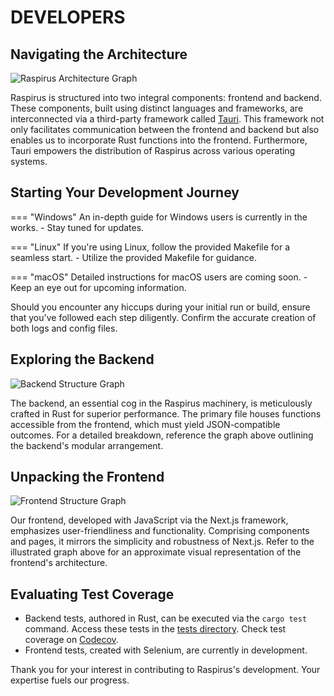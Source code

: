 # DEVELOPERS

## Navigating the Architecture

![Raspirus Architecture Graph](link_to_graph_image)

Raspirus is structured into two integral components: frontend and backend. These components, built using distinct languages and frameworks, are interconnected via a third-party framework called [Tauri](https://tauri.app/). This framework not only facilitates communication between the frontend and backend but also enables us to incorporate Rust functions into the frontend. Furthermore, Tauri empowers the distribution of Raspirus across various operating systems.

## Starting Your Development Journey

=== "Windows"
     An in-depth guide for Windows users is currently in the works.
     - Stay tuned for updates.

=== "Linux"
     If you're using Linux, follow the provided Makefile for a seamless start.
     - Utilize the provided Makefile for guidance.

=== "macOS"
     Detailed instructions for macOS users are coming soon.
     - Keep an eye out for upcoming information.

Should you encounter any hiccups during your initial run or build, ensure that you've followed each step diligently. Confirm the accurate creation of both logs and config files.

## Exploring the Backend

![Backend Structure Graph](link_to_backend_graph_image)

The backend, an essential cog in the Raspirus machinery, is meticulously crafted in Rust for superior performance. The primary file houses functions accessible from the frontend, which must yield JSON-compatible outcomes. For a detailed breakdown, reference the graph above outlining the backend's modular arrangement.

## Unpacking the Frontend

![Frontend Structure Graph](link_to_frontend_graph_image)

Our frontend, developed with JavaScript via the Next.js framework, emphasizes user-friendliness and functionality. Comprising components and pages, it mirrors the simplicity and robustness of Next.js. Refer to the illustrated graph above for an approximate visual representation of the frontend's architecture.

## Evaluating Test Coverage

- Backend tests, authored in Rust, can be executed via the `cargo test` command. Access these tests in the [tests directory](https://github.com/Raspirus/Raspirus/tree/main/src-tauri%2Fsrc%2Ftests). Check test coverage on [Codecov](https://app.codecov.io/gh/Raspirus/Raspirus).
- Frontend tests, created with Selenium, are currently in development.

Thank you for your interest in contributing to Raspirus's development. Your expertise fuels our progress.